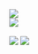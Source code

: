 <div align-center>
  <img src="https://capsule-render.vercel.app/api?type=waving&color=auto&height=200&section=header&text=jen454;&fontSize=90" />
</div>
<div align-center>
  <img src="https://github-readme-stats.vercel.app/api/top-langs/?username=jen454&layout=compact"><br><br>
  <img src="https://github-readme-stats.vercel.app/api?username=jen454&show_icons=true">
  <img src="http://mazassumnida.wtf/api/v2/generate_badge?boj=jen454">
</div>
<!-- <div align-center>
  (https://github-readme-stats.vercel.app/api?username=jen454&show_icons=true&theme=radical)
  (http://mazassumnida.wtf/api/v2/generate_badge?boj=jen454)](https://solved.ac/jen454/)
</div> -->
<!--
**jen454/jen454** is a ✨ _special_ ✨ repository because its `README.md` (this file) appears on your GitHub profile.

Here are some ideas to get you started:

- 🔭 I’m currently working on ...
- 🌱 I’m currently learning ...
- 👯 I’m looking to collaborate on ...
- 🤔 I’m looking for help with ...
- 💬 Ask me about ...
- 📫 How to reach me: ...
- 😄 Pronouns: ...
- ⚡ Fun fact: ...
-->
